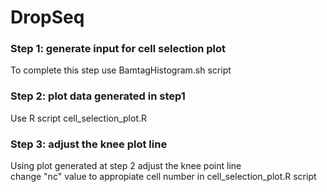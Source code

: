 # DropSeq

<h3> Step 1: generate input for cell selection plot</h3> 
To complete this step use BamtagHistogram.sh script</br>
<h3> Step 2: plot data generated in step1</h3>   
Use R script cell_selection_plot.R </br>
<h3> Step 3: adjust the knee plot line </h3>
Using plot generated at step 2 adjust the knee point line </br>
change "nc" value to appropiate cell number in cell_selection_plot.R script </br>
</br>
